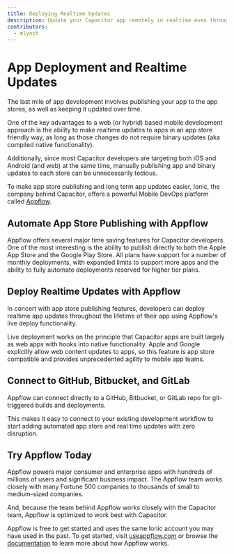 ```yaml
---
title: Deploying Realtime Updates
description: Update your Capacitor app remotely in realtime even through the app stores
contributors:
  - mlynch
---
```


# App Deployment and Realtime Updates

The last mile of app development involves publishing your app to the app stores, as well as keeping it updated over time.

One of the key advantages to a web (or hybrid) based mobile development approach is the ability to make realtime updates to apps in an app store friendly way, as long as those changes do not require binary updates (aka compiled native functionality).

Additionally, since most Capacitor developers are targeting both iOS and Android (and web) at the same time, manually publishing app and binary updates to each store can be unnecessarily tedious.

To make app store publishing and long term app updates easier, Ionic, the company behind Capacitor, offers a powerful Mobile DevOps platform called [Appflow](https://useappflow.com/).

## Automate App Store Publishing with Appflow

Appflow offers several major time saving features for Capacitor developers. One of the most interesting is the ability to publish directly to both the Apple App Store and the Google Play Store. All plans have support for a number of monthly deployments, with expanded limits to support more apps and the ability to fully automate deployments reserved for higher tier plans.

## Deploy Realtime Updates with Appflow

In concert with app store publishing features, developers can deploy realtime app updates throughout the lifetime of their app using Appflow's live deploy functionality.

Live deployment works on the principle that Capacitor apps are built largely as web apps with hooks into native functionality. Apple and Google explicitly allow web content updates to apps, so this feature is app store compatible and provides unprecedented agility to mobile app teams.

## Connect to GitHub, Bitbucket, and GitLab

Appflow can connect directly to a GitHub, Bitbucket, or GitLab repo for git-triggered builds and deployments.

This makes it easy to connect to your existing development workflow to start adding automated app store and real time updates with zero disruption.

## Try Appflow Today

Appflow powers major consumer and enterprise apps with hundreds of millions of users and significant business impact. The Appflow team works closely with many Fortune 500 companies to thousands of small to medium-sized companies.

And, because the team behind Appflow works closely with the Capacitor team, Appflow is optimized to work best with Capacitor.

Appflow is free to get started and uses the same Ionic account you may have used in the past. To get started, visit [useappflow.com](https://useappflow.com/) or browse the [documentation](https://ionicframework.com/docs/appflow) to learn more about how Appflow works.